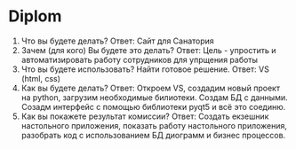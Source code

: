 # Diplom
1) Что вы будете делать? Ответ: Сайт для Санатория
2) Зачем (для кого) Вы будете это делать? Ответ: Цель - упростить и автоматизировать работу сотрудников для упрщения работы
3) Что вы будете использовать? Найти готовое решение. Ответ: VS (html, css)
4) Как вы будете делать? Ответ: Откроем VS, создадим новый проект на python, загрузим необходимые билиотеки. Создам БД с данными. Созадм интерфейс с помощью библиотеки pyqt5 и всё это соединю.
5) Как вы покажете результат комиссии? Ответ: Создать екзешник настольного приложения, показать работу настольного приложения, разобрать код с использованием БД диограмм и бизнес процессов.
